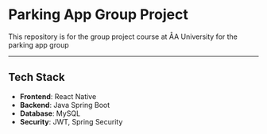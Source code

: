 # Parking App Group Project

 This repository is for the group project course at ÅA University for the parking app group

---
## Tech Stack
- **Frontend**: React Native
- **Backend**: Java Spring Boot 
- **Database**: MySQL
- **Security**: JWT, Spring Security
